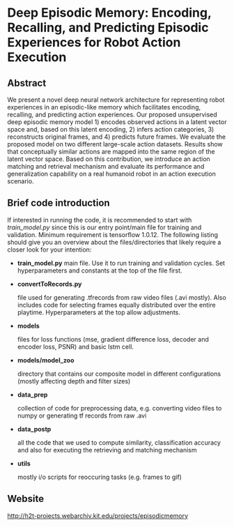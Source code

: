#  Deep Episodic Memory: Encoding, Recalling, and Predicting Episodic Experiences for Robot Action Execution
## Abstract
We present a novel deep neural network architecture for representing robot experiences in an episodic-like memory which facilitates encoding, recalling, and predicting action experiences. Our proposed unsupervised deep episodic memory model 1) encodes observed actions in a latent vector space and, based on this latent encoding, 2) infers action categories, 3) reconstructs original frames, and 4) predicts future frames. We evaluate the proposed model on two different large-scale action datasets. Results show that conceptually similar actions are mapped into the same region of the latent vector space. Based on this contribution, we introduce an action matching and retrieval mechanism and evaluate its performance and generalization capability on a real humanoid robot in an action execution scenario.

## Brief code introduction
If interested in running the code, it is recommended to start with _train_model.py_ since this is our entry point/main file for training and validation. Minimum requirement is tensorflow 1.0.12. The following listing should give you an overview about the files/directories that likely require a closer look for your intention:
+ **train_model.py**
  main file. Use it to run training and validation cycles. Set hyperparameters and constants at the top of the file first.
+ **convertToRecords.py**
 
  file used for generating .tfrecords from raw video files (.avi mostly). Also includes code for selecting frames equally distributed over the entire playtime. Hyperparameters at the top allow adjustments.
+ **models**
  
  files for loss functions (mse, gradient difference loss, decoder and encoder loss, PSNR) and basic lstm cell.
+ **models/model_zoo**
 
  directory that contains our composite model in different configurations (mostly affecting depth and filter sizes)
+ **data_prep**
  
  collection of code for preprocessing data, e.g. converting video files to numpy or generating tf records from raw .avi
+ **data_postp**
  
  all the code that we used to compute similarity, classification accuracy and also for executing the retrieving and matching mechanism
+ **utils**
  
  mostly i/o scripts for reoccuring tasks (e.g. frames to gif)


## Website
http://h2t-projects.webarchiv.kit.edu/projects/episodicmemory
